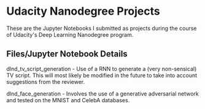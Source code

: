 # Udacity Nanodegree Projects

These are the Jupyter Notebooks I submitted as projects during the course of Udacity's Deep Learning Nanodegree program.

## Files/Jupyter Notebook Details

dlnd_tv_script_generation - Use of a RNN to generate a (very non-sensical) TV script. This will most likely be modified in the future to take into account suggestions from the reviewer.

dlnd_face_generation - Involves the use of a generative adversarial network and tested on the MNIST and CelebA databases. 